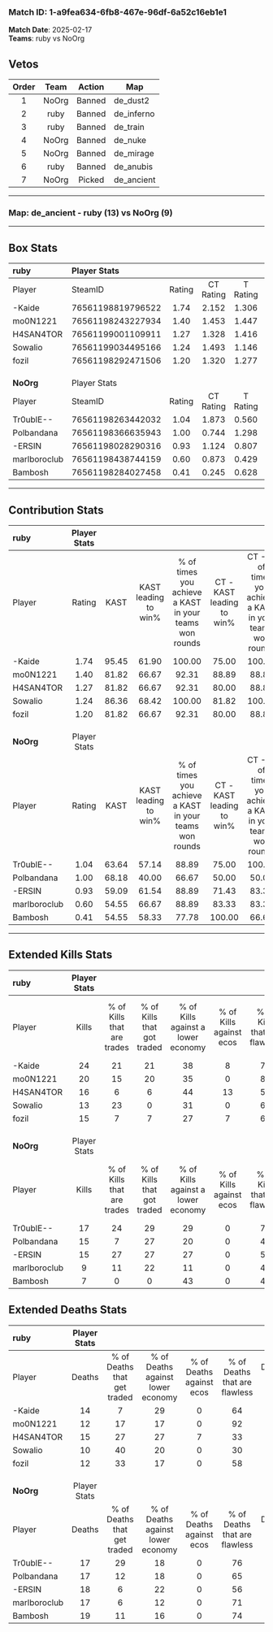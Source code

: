 ### Match ID: 1-a9fea634-6fb8-467e-96df-6a52c16eb1e1  
**Match Date**: 2025-02-17  
**Teams**: ruby vs NoOrg  

## Vetos  

| Order | Team | Action | Map |
| :---: | :--: | :----: | --- |
| 1 | NoOrg | Banned | de_dust2 |
| 2 | ruby | Banned | de_inferno |
| 3 | ruby | Banned | de_train |
| 4 | NoOrg | Banned | de_nuke |
| 5 | NoOrg | Banned | de_mirage |
| 6 | ruby | Banned | de_anubis |
| 7 | NoOrg | Picked | de_ancient |

---  

### **Map**: de_ancient - ruby (13) vs NoOrg (9)  
---  

## Box Stats  

| **ruby**     | Player Stats      |        |           |          |       |       |       |         |        |      |     |
| :- | :- | :-: | :-: | :-: | :-: | :-: | :-: | :-: | :-: | :-: | :-: |
| Player       | SteamID           | Rating | CT Rating | T Rating | KAST  |  ADR  | Kills | Assists | Deaths | K/D  | HS% |
| -Kaide       | 76561198819796522 |  1.74  |   2.152   |  1.306   | 95.45 | 109.9 |  24   |    6    |   14   | 1.71 | 58  |
| mo0N1221     | 76561198243227934 |  1.40  |   1.453   |  1.447   | 81.82 | 74.6  |  20   |    2    |   12   | 1.67 | 50  |
| H4SAN4TOR    | 76561199001109911 |  1.27  |   1.328   |  1.416   | 81.82 | 92.9  |  16   |   11    |   15   | 1.07 | 56  |
| Sowalio      | 76561199034495166 |  1.24  |   1.493   |  1.146   | 86.36 | 70.9  |  13   |   11    |   10   | 1.30 | 69  |
| fozil        | 76561198292471506 |  1.20  |   1.320   |  1.277   | 81.82 | 71.1  |  15   |    3    |   12   | 1.25 | 53  |
|              |                   |        |           |          |       |       |       |         |        |      |     |
|              |                   |        |           |          |       |       |       |         |        |      |     |
|              |                   |        |           |          |       |       |       |         |        |      |     |
| **NoOrg**    | Player Stats      |        |           |          |       |       |       |         |        |      |     |
| Player       | SteamID           | Rating | CT Rating | T Rating | KAST  |  ADR  | Kills | Assists | Deaths | K/D  | HS% |
| Tr0ublE--    | 76561198263442032 |  1.04  |   1.873   |  0.560   | 63.64 | 75.1  |  17   |    3    |   17   | 1.00 | 47  |
| Polbandana   | 76561198366635943 |  1.00  |   0.744   |  1.298   | 68.18 | 76.8  |  15   |    3    |   17   | 0.88 | 73  |
| -ERSIN       | 76561198028290316 |  0.93  |   1.124   |  0.807   | 59.09 | 83.5  |  15   |    3    |   18   | 0.83 | 53  |
| marlboroclub | 76561198438744159 |  0.60  |   0.873   |  0.429   | 54.55 | 56.4  |   9   |    5    |   17   | 0.53 | 66  |
| Bambosh      | 76561198284027458 |  0.41  |   0.245   |  0.628   | 54.55 | 36.7  |   7   |    3    |   19   | 0.37 | 71  |
---  

## Contribution Stats  

| **ruby**     | Player Stats |       |                      |                                                        |                           |                                                             |                          |                                                            |
| :- | :-: | :-: | :-: | :-: | :-: | :-: | :-: | :-: |
| Player       |    Rating    | KAST  | KAST leading to win% | % of times you achieve a KAST in your teams won rounds | CT - KAST leading to win% | CT - % of times you achieve a KAST in your teams won rounds | T - KAST leading to win% | T - % of times you achieve a KAST in your teams won rounds |
| -Kaide       |     1.74     | 95.45 |        61.90         |                         100.00                         |           75.00           |                           100.00                            |          44.44           |                           100.00                           |
| mo0N1221     |     1.40     | 81.82 |        66.67         |                         92.31                          |           88.89           |                            88.89                            |          44.44           |                           100.00                           |
| H4SAN4TOR    |     1.27     | 81.82 |        66.67         |                         92.31                          |           80.00           |                            88.89                            |          50.00           |                           100.00                           |
| Sowalio      |     1.24     | 86.36 |        68.42         |                         100.00                         |           81.82           |                           100.00                            |          50.00           |                           100.00                           |
| fozil        |     1.20     | 81.82 |        66.67         |                         92.31                          |           80.00           |                            88.89                            |          50.00           |                           100.00                           |
|              |              |       |                      |                                                        |                           |                                                             |                          |                                                            |
|              |              |       |                      |                                                        |                           |                                                             |                          |                                                            |
|              |              |       |                      |                                                        |                           |                                                             |                          |                                                            |
| **NoOrg**    | Player Stats |       |                      |                                                        |                           |                                                             |                          |                                                            |
| Player       |    Rating    | KAST  | KAST leading to win% | % of times you achieve a KAST in your teams won rounds | CT - KAST leading to win% | CT - % of times you achieve a KAST in your teams won rounds | T - KAST leading to win% | T - % of times you achieve a KAST in your teams won rounds |
| Tr0ublE--    |     1.04     | 63.64 |        57.14         |                         88.89                          |           75.00           |                           100.00                            |          33.33           |                           66.67                            |
| Polbandana   |     1.00     | 68.18 |        40.00         |                         66.67                          |           50.00           |                            50.00                            |          33.33           |                           100.00                           |
| -ERSIN       |     0.93     | 59.09 |        61.54         |                         88.89                          |           71.43           |                            83.33                            |          50.00           |                           100.00                           |
| marlboroclub |     0.60     | 54.55 |        66.67         |                         88.89                          |           83.33           |                            83.33                            |          50.00           |                           100.00                           |
| Bambosh      |     0.41     | 54.55 |        58.33         |                         77.78                          |          100.00           |                            66.67                            |          37.50           |                           100.00                           |
---  

## Extended Kills Stats  

| **ruby**     | Player Stats |                            |                            |                                    |                         |                              |                                 |                                       |                    |           |
| :- | :-: | :-: | :-: | :-: | :-: | :-: | :-: | :-: | :-: | :-: |
| Player       |    Kills     | % of Kills that are trades | % of Kills that got traded | % of Kills against a lower economy | % of Kills against ecos | % of Kills that are flawless | % of Kills that are close duels | % of Kills that are assisted by flash | Pistol Round Kills | AWP Kills |
| -Kaide       |      24      |             21             |             21             |                 38                 |            8            |              71              |                4                |                   4                   |         2          |     1     |
| mo0N1221     |      20      |             15             |             20             |                 35                 |            0            |              85              |                0                |                   5                   |         5          |     4     |
| H4SAN4TOR    |      16      |             6              |             6              |                 44                 |           13            |              56              |                0                |                   6                   |         1          |     0     |
| Sowalio      |      13      |             23             |             0              |                 31                 |            0            |              62              |                0                |                   0                   |         0          |     2     |
| fozil        |      15      |             7              |             7              |                 27                 |            7            |              60              |                7                |                   7                   |         0          |     0     |
|              |              |                            |                            |                                    |                         |                              |                                 |                                       |                    |           |
|              |              |                            |                            |                                    |                         |                              |                                 |                                       |                    |           |
|              |              |                            |                            |                                    |                         |                              |                                 |                                       |                    |           |
| **NoOrg**    | Player Stats |                            |                            |                                    |                         |                              |                                 |                                       |                    |           |
| Player       |    Kills     | % of Kills that are trades | % of Kills that got traded | % of Kills against a lower economy | % of Kills against ecos | % of Kills that are flawless | % of Kills that are close duels | % of Kills that are assisted by flash | Pistol Round Kills | AWP Kills |
| Tr0ublE--    |      17      |             24             |             29             |                 29                 |            0            |              76              |                0                |                   6                   |         4          |     7     |
| Polbandana   |      15      |             7              |             27             |                 20                 |            0            |              47              |               13                |                  13                   |         2          |     1     |
| -ERSIN       |      15      |             27             |             27             |                 27                 |            0            |              53              |               13                |                   7                   |         0          |     1     |
| marlboroclub |      9       |             11             |             22             |                 11                 |            0            |              44              |                0                |                   0                   |         1          |     0     |
| Bambosh      |      7       |             0              |             0              |                 43                 |            0            |              43              |               14                |                  14                   |         1          |     0     |
## Extended Deaths Stats  

| **ruby**     | Player Stats |                             |                                   |                          |                               |                            |                           |               |
| :- | :-: | :-: | :-: | :-: | :-: | :-: | :-: | :-: |
| Player       |    Deaths    | % of Deaths that get traded | % of Deaths against lower economy | % of Deaths against ecos | % of Deaths that are flawless | % of Deaths that are close | % of Deaths while blinded | Deaths to AWP |
| -Kaide       |      14      |              7              |                29                 |            0             |              64               |             14             |            14             |       2       |
| mo0N1221     |      12      |             17              |                17                 |            0             |              92               |             0              |             8             |       2       |
| H4SAN4TOR    |      15      |             27              |                27                 |            7             |              33               |             0              |             0             |       1       |
| Sowalio      |      10      |             40              |                20                 |            0             |              30               |             20             |            20             |       1       |
| fozil        |      12      |             33              |                17                 |            0             |              58               |             8              |             0             |       3       |
|              |              |                             |                                   |                          |                               |                            |                           |               |
|              |              |                             |                                   |                          |                               |                            |                           |               |
|              |              |                             |                                   |                          |                               |                            |                           |               |
| **NoOrg**    | Player Stats |                             |                                   |                          |                               |                            |                           |               |
| Player       |    Deaths    | % of Deaths that get traded | % of Deaths against lower economy | % of Deaths against ecos | % of Deaths that are flawless | % of Deaths that are close | % of Deaths while blinded | Deaths to AWP |
| Tr0ublE--    |      17      |             29              |                18                 |            0             |              76               |             0              |             6             |       3       |
| Polbandana   |      17      |             12              |                18                 |            0             |              65               |             0              |             0             |       0       |
| -ERSIN       |      18      |              6              |                22                 |            0             |              56               |             11             |             6             |       1       |
| marlboroclub |      17      |              6              |                12                 |            0             |              71               |             0              |             0             |       2       |
| Bambosh      |      19      |             11              |                16                 |            0             |              74               |             0              |            11             |       1       |
